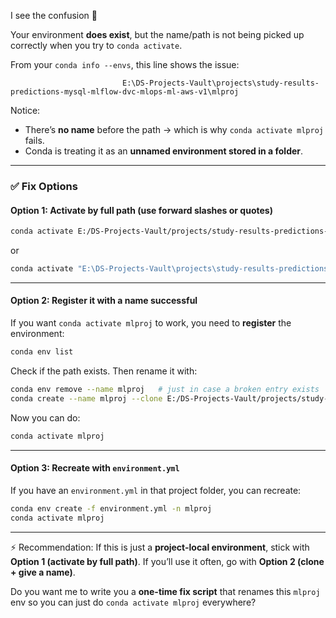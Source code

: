 I see the confusion 👀

Your environment **does exist**, but the name/path is not being picked up correctly when you try to `conda activate`.

From your `conda info --envs`, this line shows the issue:

```
                         E:\DS-Projects-Vault\projects\study-results-predictions-mysql-mlflow-dvc-mlops-ml-aws-v1\mlproj
```

Notice:

* There’s **no name** before the path → which is why `conda activate mlproj` fails.
* Conda is treating it as an **unnamed environment stored in a folder**.

---

### ✅ Fix Options

#### **Option 1: Activate by full path (use forward slashes or quotes)**

```bash
conda activate E:/DS-Projects-Vault/projects/study-results-predictions-mysql-mlflow-dvc-mlops-ml-aws-v1/mlproj
```

or

```bash
conda activate "E:\DS-Projects-Vault\projects\study-results-predictions-mysql-mlflow-dvc-mlops-ml-aws-v1\mlproj"
```

---

#### **Option 2: Register it with a name** successful

If you want `conda activate mlproj` to work, you need to **register** the environment:

```bash
conda env list
```

Check if the path exists. Then rename it with:

```bash
conda env remove --name mlproj   # just in case a broken entry exists
conda create --name mlproj --clone E:/DS-Projects-Vault/projects/study-results-predictions-mysql-mlflow-dvc-mlops-ml-aws-v1/mlproj
```

Now you can do:

```bash
conda activate mlproj
```

---

#### **Option 3: Recreate with `environment.yml`**

If you have an `environment.yml` in that project folder, you can recreate:

```bash
conda env create -f environment.yml -n mlproj
conda activate mlproj
```

---

⚡ Recommendation:
If this is just a **project-local environment**, stick with **Option 1 (activate by full path)**. If you’ll use it often, go with **Option 2 (clone + give a name)**.

Do you want me to write you a **one-time fix script** that renames this `mlproj` env so you can just do `conda activate mlproj` everywhere?


